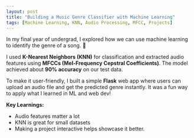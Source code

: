 ```yaml
---
layout: post
title: "Building a Music Genre Classifier with Machine Learning"
tags: [Machine Learning, KNN, Audio Processing, MFCC, Projects]
---
```


In my final year of undergrad, I explored how we can use machine learning to identify the genre of a song. 🎵

I used **K-Nearest Neighbors (KNN)** for classification and extracted audio features using **MFCCs (Mel-Frequency Cepstral Coefficients)**. The model achieved about **90% accuracy** on our test data.

To make it user-friendly, I built a simple **Flask** web app where users can upload an audio file and get the predicted genre instantly. It was a fun way to apply what I learned in ML and web dev!

**Key Learnings:**
- Audio features matter a lot
- KNN is great for small datasets
- Making a project interactive helps showcase it better.